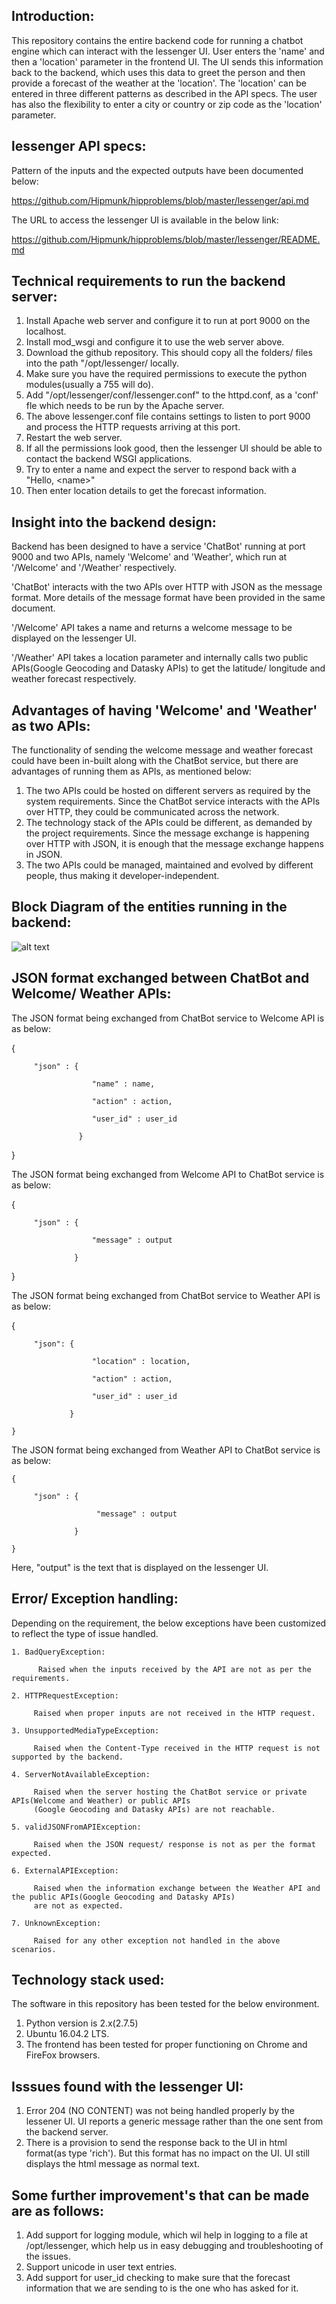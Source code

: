 
Introduction:
-------------

This repository contains the entire backend code for running a chatbot engine which can interact with the lessenger UI. User enters the 'name' and then a 'location' parameter in the frontend UI. The UI sends this information back to the backend, which uses this data to greet the person and then provide a forecast of the weather at the 'location'. The 'location' can be entered in three different patterns as described in the API specs. The user has also the flexibility to enter a city or country or zip code as the 'location' parameter. 

lessenger API specs:
--------------------
Pattern of the inputs and the expected outputs have been documented below:

https://github.com/Hipmunk/hipproblems/blob/master/lessenger/api.md

The URL to access the lessenger UI is available in the below link:

https://github.com/Hipmunk/hipproblems/blob/master/lessenger/README.md

Technical requirements to run the backend server:
-------------------------------------------------

1. Install Apache web server and configure it to run at port 9000 on the localhost.
2. Install mod_wsgi and configure it to use the web server above.
3. Download the github repository. This should copy all the folders/ files into the path "/opt/lessenger/ locally.
4. Make sure you have the required permissions to execute the python modules(usually a 755 will do).
5. Add "/opt/lessenger/conf/lessenger.conf" to the httpd.conf, as a 'conf' fle which needs to be run by the 
   Apache server.
6. The above lessenger.conf file contains settings to listen to port 9000 and process the HTTP requests arriving at 
   this port.
7. Restart the web server.
8. If all the permissions look good, then the lessenger UI should be able to contact the backend WSGI applications. 
9. Try to enter a name and expect the server to respond back with a "Hello, \<name\>"
10. Then enter location details to get the forecast information.

Insight into the backend design:
---------------------------------
Backend has been designed to have a service 'ChatBot' running at port 9000 and two APIs, namely 'Welcome' and 'Weather', which run at '/Welcome' and '/Weather' respectively.

'ChatBot' interacts with the two APIs over HTTP with JSON as the message format. More details of the message format have been provided in the same document.

'/Welcome' API takes a name and returns a welcome message to be displayed on the lessenger UI.

'/Weather' API takes a location parameter and internally calls two public APIs(Google Geocoding and Datasky APIs) to get the latitude/ longitude and weather forecast respectively.

Advantages of having 'Welcome' and 'Weather' as two APIs:
---------------------------------------------------------
The functionality of sending the welcome message and weather forecast could have been in-built along with the ChatBot service, but there are advantages of running them as APIs, as mentioned below:

1. The two APIs could be hosted on different servers as required by the system requirements. Since the ChatBot service
   interacts with the APIs over HTTP, they could be communicated across the network.
2. The technology stack of the APIs could be different, as demanded by the project requirements. Since the message
   exchange is happening over HTTP with JSON, it is enough that the message exchange happens in JSON.
3. The two APIs could be managed, maintained and evolved by different people, thus making it developer-independent.  



Block Diagram of the entities running in the backend:                 
-----------------------------------------------------    

![alt text](https://raw.githubusercontent.com/dattapm/lessenger/master/opt/lessenger/common/lessenger_diagram.png)

JSON format exchanged between ChatBot and Welcome/ Weather APIs:
---------------------------------------------------------------

The JSON format being exchanged from ChatBot service to Welcome API is as below:

   {

         "json" : {
  
                      "name" : name,
              
                      "action" : action,
              
                      "user_id" : user_id
              
                   }
           
   }

The JSON format being exchanged from Welcome API to ChatBot service is as below:

   {

         "json" : {
   
                      "message" : output
               
                  }
            
   }

The JSON format being exchanged from ChatBot service to Weather API is as below:

   {

         "json": {
   
                      "location" : location,
               
                      "action" : action,
               
                      "user_id" : user_id
               
                 }
           
    }
 
 The JSON format being exchanged from Weather API to ChatBot service is as below:
 
    {
 
         "json" : {
   
                       "message" : output
               
                  }
            
    }

Here, "output" is the text that is displayed on the lessenger UI.
 
Error/ Exception handling:
--------------------------

Depending on the requirement, the below exceptions have been customized to reflect the type of issue handled.
```
1. BadQueryException: 

      Raised when the inputs received by the API are not as per the requirements.
     
2. HTTPRequestException:

     Raised when proper inputs are not received in the HTTP request.
     
3. UnsupportedMediaTypeException:

     Raised when the Content-Type received in the HTTP request is not supported by the backend.
     
4. ServerNotAvailableException:

     Raised when the server hosting the ChatBot service or private APIs(Welcome and Weather) or public APIs
     (Google Geocoding and Datasky APIs) are not reachable.
     
5. validJSONFromAPIException:

     Raised when the JSON request/ response is not as per the format expected.
     
6. ExternalAPIException:

     Raised when the information exchange between the Weather API and the public APIs(Google Geocoding and Datasky APIs)
     are not as expected.
     
7. UnknownException:

     Raised for any other exception not handled in the above scenarios.
```

Technology stack used:                                                                      
----------------------
The software in this repository has been tested for the below environment.

1. Python version is 2.x(2.7.5)
2. Ubuntu 16.04.2 LTS.
3. The frontend has been tested for proper functioning on Chrome and FireFox browsers.

Isssues found with the lessenger UI:
-----------------------------------
1. Error 204 (NO CONTENT) was not being handled properly by the lessener UI. UI reports a generic message rather than the
   one sent from the backend server.
2. There is a provision to send the response back to the UI in html format(as type 'rich'). But this format has no impact 
   on the UI. UI still displays the html message as normal text.

Some further improvement's that can be made are as follows:
-----------------------------------------------------------
1. Add support for logging module, which wil help in logging to a file at /opt/lessenger,
   which help us in easy debugging and troubleshooting of the issues.
2. Support unicode in user text entries.
3. Add support for user_id checking to make sure that the forecast information that we are sending to is the one who
   has asked for it.
